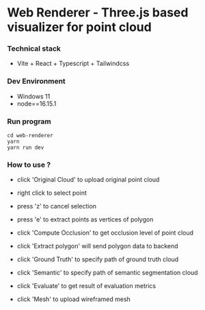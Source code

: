 # Web Renderer - Three.js based visualizer for point cloud

### Technical stack 
- Vite + React + Typescript + Tailwindcss

### Dev Environment
- Windows 11
- node==16.15.1

###  Run program
```
cd web-renderer
yarn
yarn run dev
```

### How to use ?

- click 'Original Cloud' to upload original point cloud

- right click to select point

- press 'z' to cancel selection

- press 'e' to extract points as vertices of polygon

- click 'Compute Occlusion' to get occlusion level of point cloud 

- click 'Extract polygon' will send polygon data to backend

- click 'Ground Truth' to specify path of ground truth cloud

- click 'Semantic' to specify path of semantic segmentation cloud

- click 'Evaluate' to get result of evaluation metrics

- click 'Mesh' to upload wireframed mesh
